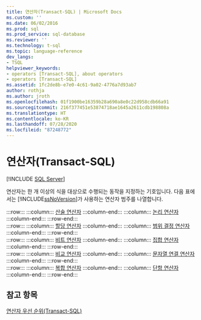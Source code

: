 ```yaml
---
title: 연산자(Transact-SQL) | Microsoft Docs
ms.custom: ''
ms.date: 06/02/2016
ms.prod: sql
ms.prod_service: sql-database
ms.reviewer: ''
ms.technology: t-sql
ms.topic: language-reference
dev_langs:
- TSQL
helpviewer_keywords:
- operators [Transact-SQL], about operators
- operators [Transact-SQL]
ms.assetid: 1fc2de8b-e7e0-4c61-9a02-4776a7d93ab7
author: rothja
ms.author: jroth
ms.openlocfilehash: 01f1900be16359b28a690a8e0c22d958cdb66a91
ms.sourcegitcommit: 216f377451e53874718ae1645a2611cdb198808a
ms.translationtype: HT
ms.contentlocale: ko-KR
ms.lasthandoff: 07/28/2020
ms.locfileid: "87248772"
---
```

# <a name="operators-transact-sql"></a>연산자(Transact-SQL)
[!INCLUDE [SQL Server](../../includes/applies-to-version/sqlserver.md)]

  연산자는 한 개 이상의 식을 대상으로 수행되는 동작을 지정하는 기호입니다. 다음 표에서는 [!INCLUDE[ssNoVersion](../../includes/ssnoversion-md.md)]가 사용하는 연산자 범주를 나열합니다.  
  
:::row:::
    :::column:::
        [산술 연산자](../../t-sql/language-elements/arithmetic-operators-transact-sql.md)
    :::column-end:::
    :::column:::
        [논리 연산자](../../t-sql/language-elements/logical-operators-transact-sql.md)
    :::column-end:::
:::row-end:::  
:::row:::
    :::column:::
        [할당 연산자](../../t-sql/language-elements/assignment-operator-transact-sql.md)
    :::column-end:::
    :::column:::
        [범위 결정 연산자](../../t-sql/language-elements/scope-resolution-operator-transact-sql.md)
    :::column-end:::
:::row-end:::  
:::row:::
    :::column:::
        [비트 연산자](../../t-sql/language-elements/bitwise-operators-transact-sql.md)
    :::column-end:::
    :::column:::
        [집합 연산자](https://msdn.microsoft.com/library/1aa4c424-b92c-4409-a1c7-34a0264ee107)
    :::column-end:::
:::row-end:::  
:::row:::
    :::column:::
        [비교 연산자](../../t-sql/language-elements/comparison-operators-transact-sql.md)
    :::column-end:::
    :::column:::
        [문자열 연결 연산자](../../t-sql/language-elements/string-operators-transact-sql.md)
    :::column-end:::
:::row-end:::  
:::row:::
    :::column:::
        [복합 연산자](../../t-sql/language-elements/compound-operators-transact-sql.md)
    :::column-end:::
    :::column:::
        [단항 연산자](https://msdn.microsoft.com/library/c4748146-4049-4040-8826-56c464410878)
    :::column-end:::
:::row-end:::
 
## <a name="see-also"></a>참고 항목  
 [연산자 우선 순위&#40;Transact-SQL&#41;](../../t-sql/language-elements/operator-precedence-transact-sql.md)  
  
  
